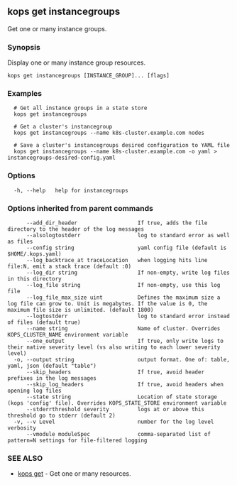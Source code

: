 
<!--- This file is automatically generated by make gen-cli-docs; changes should be made in the go CLI command code (under cmd/kops) -->

## kops get instancegroups

Get one or many instance groups.

### Synopsis

Display one or many instance group resources.

```
kops get instancegroups [INSTANCE_GROUP]... [flags]
```

### Examples

```
  # Get all instance groups in a state store
  kops get instancegroups
  
  # Get a cluster's instancegroup
  kops get instancegroups --name k8s-cluster.example.com nodes
  
  # Save a cluster's instancegroups desired configuration to YAML file
  kops get instancegroups --name k8s-cluster.example.com -o yaml > instancegroups-desired-config.yaml
```

### Options

```
  -h, --help   help for instancegroups
```

### Options inherited from parent commands

```
      --add_dir_header                   If true, adds the file directory to the header of the log messages
      --alsologtostderr                  log to standard error as well as files
      --config string                    yaml config file (default is $HOME/.kops.yaml)
      --log_backtrace_at traceLocation   when logging hits line file:N, emit a stack trace (default :0)
      --log_dir string                   If non-empty, write log files in this directory
      --log_file string                  If non-empty, use this log file
      --log_file_max_size uint           Defines the maximum size a log file can grow to. Unit is megabytes. If the value is 0, the maximum file size is unlimited. (default 1800)
      --logtostderr                      log to standard error instead of files (default true)
      --name string                      Name of cluster. Overrides KOPS_CLUSTER_NAME environment variable
      --one_output                       If true, only write logs to their native severity level (vs also writing to each lower severity level)
  -o, --output string                    output format. One of: table, yaml, json (default "table")
      --skip_headers                     If true, avoid header prefixes in the log messages
      --skip_log_headers                 If true, avoid headers when opening log files
      --state string                     Location of state storage (kops 'config' file). Overrides KOPS_STATE_STORE environment variable
      --stderrthreshold severity         logs at or above this threshold go to stderr (default 2)
  -v, --v Level                          number for the log level verbosity
      --vmodule moduleSpec               comma-separated list of pattern=N settings for file-filtered logging
```

### SEE ALSO

* [kops get](kops_get.md)	 - Get one or many resources.

